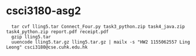 # csci3180-asg2

      tar cvf lling5.tar Connect_Four.py task3_python.zip task4_java.zip task4_python.zip report.pdf receipt.pdf
      gzip lling5.tar
      uuencode lling5.tar.gz lling5.tar.gz | mailx -s "HW2 1155062557 Ling Leong" csci3180@cse.cuhk.edu.hk